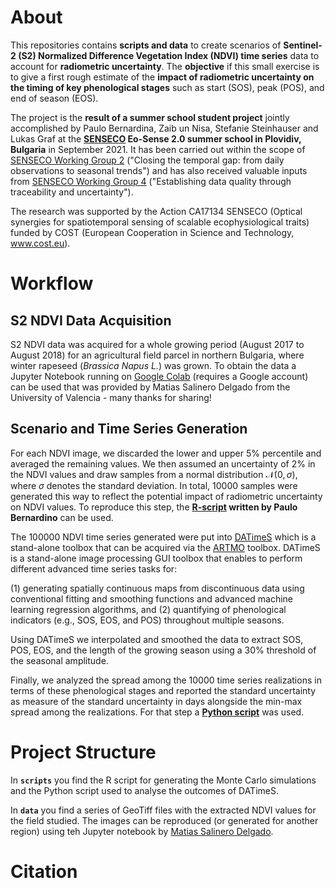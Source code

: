 # About

This repositories contains **scripts and data** to create scenarios of **Sentinel-2 (S2) Normalized Difference Vegetation Index (NDVI) time series** data to account for **radiometric uncertainty**. The **objective**
if this small exercise is to give a first rough estimate of the **impact of radiometric uncertainty on the timing of key phenological stages** such as start (SOS), peak (POS), and end of season (EOS).

The project is the **result of a summer school student project** jointly accomplished by Paulo Bernardina, Zaib un Nisa, Stefanie Steinhauser and Lukas Graf at the **[SENSECO](https://www.senseco.eu/) Eo-Sense 2.0 summer school in Plovidiv, Bulgaria** in September 2021.
It has been carried out within the scope of [SENSECO Working Group 2](https://www.senseco.eu/working-groups/wg2-temporal-gap/) ("Closing the temporal gap: from daily observations to seasonal trends") and has also received valuable inputs from
[SENSECO Working Group 4](https://www.senseco.eu/working-groups/wg4-data-quality/) ("Establishing data quality through traceability and uncertainty").

The research was supported by the Action CA17134 SENSECO (Optical synergies for spatiotemporal sensing of scalable ecophysiological traits) funded by COST (European Cooperation
in Science and Technology, www.cost.eu).

# Workflow

## S2 NDVI Data Acquisition

S2 NDVI data was acquired for a whole growing period (August 2017 to August 2018) for an agricultural field parcel in northern Bulgaria, where winter rapeseed (*Brassica Napus L.*) was grown.
To obtain the data a Jupyter Notebook running on [Google Colab](https://colab.research.google.com/drive/1Bud03PGWlVyBZoqvdJW_4iW1lJcDGIhC?usp=sharing) (requires a Google account) can be used that was provided
by Matias Salinero Delgado from the University of Valencia - many thanks for sharing!

## Scenario and Time Series Generation

For each NDVI image, we discarded the lower and upper 5% percentile and averaged the remaining values. We then assumed an uncertainty of 2% in the NDVI values and draw samples from a normal distribution
$`\mathcal{N}(0,\sigma)`$, where $`\sigma`$ denotes the standard deviation. In total, 10000 samples were generated this way to reflect the potential impact of radiometric uncertainty on NDVI values.
To reproduce this step, the **[R-script](./scripts/monte_carlo_simulations.R) written by Paulo Bernardino** can be used.

The 100000 NDVI time series generated were put into [DATimeS](https://doi.org/10.1016/j.envsoft.2020.104666) which is a stand-alone toolbox that can be acquired via the
[ARTMO](https://artmotoolbox.com/plugins-standalone/91-plugins-standalone/34-datimes.html) toolbox. DATimeS is a stand-alone image processing GUI toolbox that enables to perform different
advanced time series tasks for:

(1) generating spatially continuous maps from discontinuous data using conventional fitting and smoothing functions and advanced machine learning regression algorithms, and
(2) quantifying of phenological indicators (e.g., SOS, EOS, and POS) throughout multiple seasons.

Using DATimeS we interpolated and smoothed the data to extract SOS, POS, EOS, and the length of the growing season using a 30% threshold of the seasonal amplitude.

Finally, we analyzed the spread among the 10000 time series realizations in terms of these phenological stages and reported the standard uncertainty as measure of the standard uncertainty in days alongside
the min-max spread among the realizations. For that step a **[Python script](./scripts/phenology_simulations_analysis.py)** was used.

# Project Structure

In **`scripts`** you find the R script for generating the Monte Carlo simulations and the Python script used to analyse the outcomes of DATimeS.

In **`data`** you find a series of GeoTiff files with the extracted NDVI values for the field studied. The images can be reproduced (or generated for another region) using teh Jupyter notebook by [Matias Salinero Delgado](https://colab.research.google.com/drive/1Bud03PGWlVyBZoqvdJW_4iW1lJcDGIhC?usp=sharing).

# Citation



